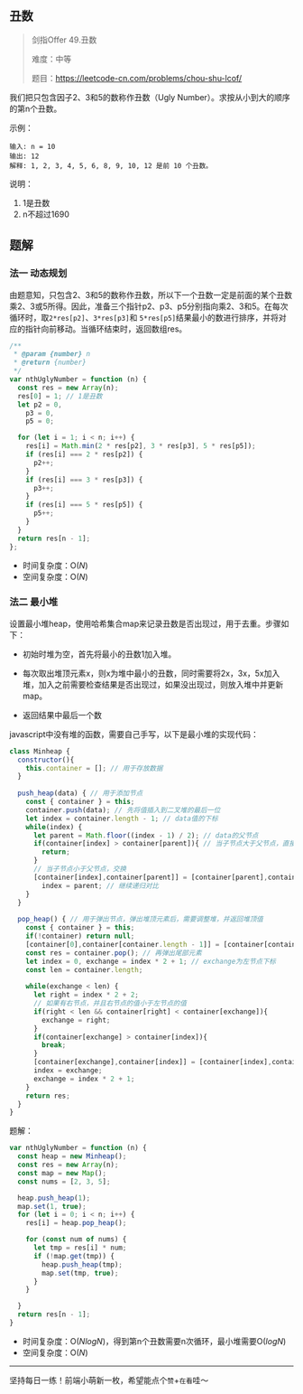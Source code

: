 ## 丑数

> 剑指Offer 49.丑数
>
> 难度：中等
>
> 题目：https://leetcode-cn.com/problems/chou-shu-lcof/

我们把只包含因子2、3和5的数称作丑数（Ugly Number）。求按从小到大的顺序的第n个丑数。

示例：

```
输入: n = 10
输出: 12
解释: 1, 2, 3, 4, 5, 6, 8, 9, 10, 12 是前 10 个丑数。
```

说明：

1. 1是丑数
2. n不超过1690

## 题解

### 法一 动态规划

由题意知，只包含2、3和5的数称作丑数，所以下一个丑数一定是前面的某个丑数乘2、3或5所得。因此，准备三个指针p2、p3、p5分别指向乘2、3和5。在每次循环时，取`2*res[p2]`、`3*res[p3]`和 `5*res[p5]`结果最小的数进行排序，并将对应的指针向前移动。当循环结束时，返回数组res。

```javascript
/**
 * @param {number} n
 * @return {number}
 */
var nthUglyNumber = function (n) {
  const res = new Array(n);
  res[0] = 1; // 1是丑数
  let p2 = 0,
    p3 = 0,
    p5 = 0;

  for (let i = 1; i < n; i++) {
    res[i] = Math.min(2 * res[p2], 3 * res[p3], 5 * res[p5]);
    if (res[i] === 2 * res[p2]) {
      p2++;
    }
    if (res[i] === 3 * res[p3]) {
      p3++;
    }
    if (res[i] === 5 * res[p5]) {
      p5++;
    }
  }
  return res[n - 1];
};
```

- 时间复杂度：O($N$)
- 空间复杂度：O($N$)

### 法二 最小堆

设置最小堆heap，使用哈希集合map来记录丑数是否出现过，用于去重。步骤如下：

- 初始时堆为空，首先将最小的丑数1加入堆。

- 每次取出堆顶元素x，则x为堆中最小的丑数，同时需要将2x，3x，5x加入堆，加入之前需要检查结果是否出现过，如果没出现过，则放入堆中并更新map。
- 返回结果中最后一个数

javascript中没有堆的函数，需要自己手写，以下是最小堆的实现代码：

```javascript
class Minheap {
  constructor(){
    this.container = []; // 用于存放数据
  }
  
  push_heap(data) { // 用于添加节点
    const { container } = this;
    container.push(data); // 先将值插入到二叉堆的最后一位
    let index = container.length - 1; // data值的下标
    while(index) {
      let parent = Math.floor((index - 1) / 2); // data的父节点
      if(container[index] > container[parent]){ // 当子节点大于父节点，直接返回
        return;
      }
      // 当子节点小于父节点，交换
      [container[index],container[parent]] = [container[parent],container[index]];
    	index = parent; // 继续递归对比
    }
  }
  
  pop_heap() { // 用于弹出节点，弹出堆顶元素后，需要调整堆，并返回堆顶值
    const { container } = this;
    if(!container) return null;
    [container[0],container[container.length - 1]] = [container[container.length - 1],container[0]]; // 先将堆顶元素与尾部元素交换
    const res = container.pop(); // 再弹出尾部元素
    let index = 0, exchange = index * 2 + 1; // exchange为左节点下标
    const len = container.length;
    
    while(exchange < len) {
      let right = index * 2 + 2;
      // 如果有右节点，并且右节点的值小于左节点的值
      if(right < len && container[right] < container[exchange]){
        exchange = right;
      }
      if(container[exchange] > container[index]){
        break;
      }
      [container[exchange],container[index]] = [container[index],container[exchange]];
      index = exchange;
      exchange = index * 2 + 1;
    }
    return res;
  }
}
```

题解：

```javascript
var nthUglyNumber = function (n) {
  const heap = new Minheap();
  const res = new Array(n);
  const map = new Map();
  const nums = [2, 3, 5];

  heap.push_heap(1);
  map.set(1, true);
  for (let i = 0; i < n; i++) {
    res[i] = heap.pop_heap();

    for (const num of nums) {
      let tmp = res[i] * num;
      if (!map.get(tmp)) {
        heap.push_heap(tmp);
        map.set(tmp, true);
      }
    }

  }
  return res[n - 1];
}
```

- 时间复杂度：O($NlogN$)，得到第n个丑数需要n次循环，最小堆需要O($logN$)
- 空间复杂度：O($N$)

****

坚持每日一练！前端小萌新一枚，希望能点个`赞`+`在看`哇～

